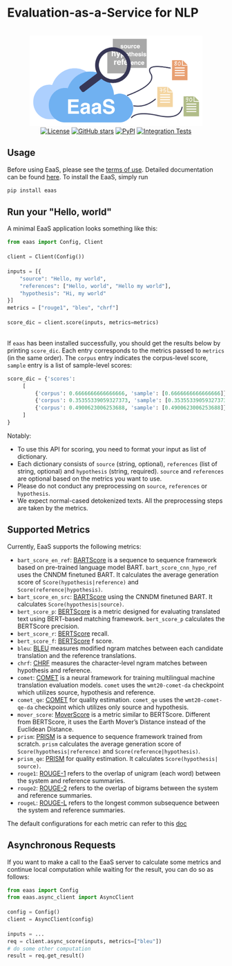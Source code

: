 # Evaluation-as-a-Service for NLP
<p align="center">
    <br>
    <img src="docs/Resources/figs/logo.png" width="400"/>
    <br>
  <a href="https://github.com/ExpressAI/eaas_client/blob/main/LICENSE"><img alt="License" src="https://img.shields.io/github/license/inspired-co/eaas_client" /></a>
  <a href="https://github.com/expressai/eaas_client/stargazers"><img alt="GitHub stars" src="https://img.shields.io/github/stars/inspired-co/eaas_client" /></a>
  <a href="https://pypi.org/project//"><img alt="PyPI" src="https://img.shields.io/pypi/v/eaas" /></a>
  <a href=".github/workflows/ci.yml"><img alt="Integration Tests" src="https://github.com/inspired-co/eaas_client/actions/workflows/ci.yml/badge.svg?event=push" /></a>
</p>


## Usage
Before using EaaS, please see the [terms of use](TERMS.md).
Detailed documentation can be found [here](https://inspired-co.github.io/eaas_client/). To install the EaaS, simply run
```bash
pip install eaas
```


## Run your "Hello, world"
A minimal EaaS application looks something like this:

```python
from eaas import Config, Client

client = Client(Config())

inputs = [{
    "source": "Hello, my world",
    "references": ["Hello, world", "Hello my world"],
    "hypothesis": "Hi, my world"
}]
metrics = ["rouge1", "bleu", "chrf"]

score_dic = client.score(inputs, metrics=metrics)



```

If `eaas` has been installed successfully, you should get the results
below by printing `score_dic`. Each entry corresponds to the metrics passed
to `metrics` (in the same order). The `corpus` entry indicates the corpus-level
score, `sample` entry is a list of sample-level scores:

 
```python
score_dic = {'scores':
     [
         {'corpus': 0.6666666666666666, 'sample': [0.6666666666666666]},
         {'corpus': 0.35355339059327373, 'sample': [0.35355339059327373]},
         {'corpus': 0.4900623006253688, 'sample': [0.4900623006253688]}
     ]
}
```

Notably: 
* To use this API for scoring, you need to format your input as list of dictionary. 
* Each dictionary consists of `source` (string, optional), `references` (list of string, optional) and `hypothesis` (string, required). `source` and `references` are optional based on the metrics you want to use. 
* Please do not conduct any preprocessing on `source`, `references` or `hypothesis`. 
* We expect normal-cased detokenized texts. All the preprocessing steps are taken by the metrics. 
 
## Supported Metrics
Currently, EaaS supports the following metrics:
* `bart_score_en_ref`: [BARTScore](https://arxiv.org/abs/2106.11520) is a sequence to sequence framework based on pre-trained language model BART.  `bart_score_cnn_hypo_ref` uses the CNNDM finetuned BART. It calculates the average generation score of `Score(hypothesis|reference)` and `Score(reference|hypothesis)`.
* `bart_score_en_src`: [BARTScore](https://arxiv.org/abs/2106.11520) using the CNNDM finetuned BART. It calculates `Score(hypothesis|source)`.
* `bert_score_p`: [BERTScore](https://arxiv.org/abs/1904.09675) is a metric designed for evaluating translated text using BERT-based matching framework. `bert_score_p` calculates the BERTScore precision.
* `bert_score_r`: [BERTScore](https://arxiv.org/abs/1904.09675) recall.
* `bert_score_f`: [BERTScore](https://arxiv.org/abs/1904.09675) f score.
* `bleu`: [BLEU](https://aclanthology.org/P02-1040.pdf) measures modified ngram matches between each candidate translation and the reference translations. 
* `chrf`: [CHRF](https://aclanthology.org/W15-3049/) measures the character-level ngram matches between hypothesis and reference.
* `comet`: [COMET](https://aclanthology.org/2020.emnlp-main.213/) is a neural framework for training multilingual machine translation evaluation models. `comet` uses the `wmt20-comet-da` checkpoint which utilizes source, hypothesis and reference.
* `comet_qe`: [COMET](https://aclanthology.org/2020.emnlp-main.213/) for quality estimation. `comet_qe` uses the `wmt20-comet-qe-da` checkpoint which utilizes only source and hypothesis.
* `mover_score`: [MoverScore](https://arxiv.org/abs/1909.02622) is a metric similar to BERTScore. Different from BERTScore, it uses the Earth Mover’s Distance instead of the Euclidean Distance.
* `prism`: [PRISM](https://arxiv.org/abs/2004.14564) is a sequence to sequence framework trained from scratch. `prism` calculates the average generation score of `Score(hypothesis|reference)` and `Score(reference|hypothesis)`.
* `prism_qe`: [PRISM](https://arxiv.org/abs/2004.14564) for quality estimation. It calculates `Score(hypothesis| source)`.
* `rouge1`: [ROUGE-1](https://aclanthology.org/W04-1013/) refers to the overlap of unigram (each word) between the system and reference summaries.
* `rouge2`: [ROUGE-2](https://aclanthology.org/W04-1013/) refers to the overlap of bigrams between the system and reference summaries.
* `rougeL`: [ROUGE-L](https://aclanthology.org/W04-1013/) refers to the longest common subsequence between the system and reference summaries.

The default configurations for each metric can refer to this [doc](docs/default_config.md)

## Asynchronous Requests

If you want to make a call to the EaaS server to calculate some metrics and continue
local computation while waiting for the result, you can do so as follows:

```python
from eaas import Config
from eaas.async_client import AsyncClient

config = Config()
client = AsyncClient(config)

inputs = ...
req = client.async_score(inputs, metrics=["bleu"])
# do some other computation
result = req.get_result()
```